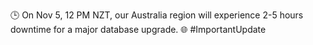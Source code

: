 🕒 On Nov 5, 12 PM NZT, our Australia region will experience 2-5 hours downtime for a major database upgrade. 🌐 #ImportantUpdate
